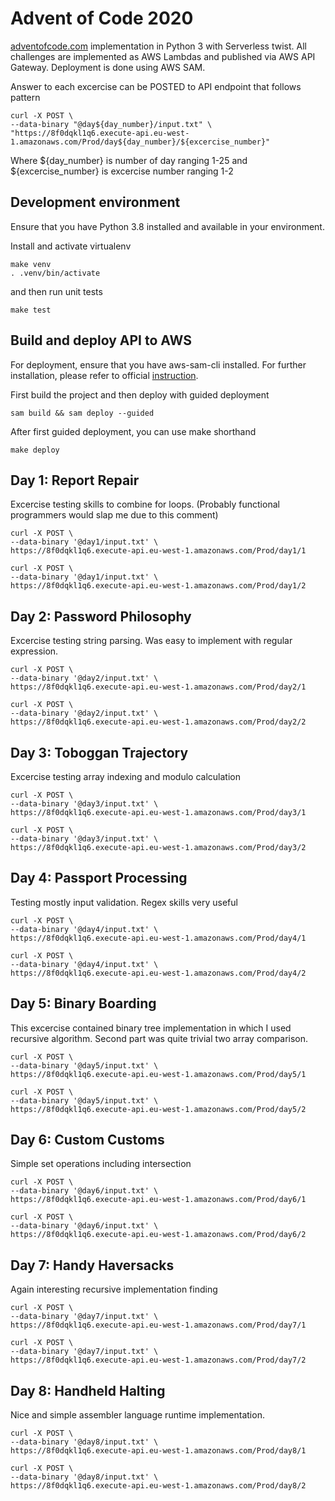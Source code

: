 # Advent of Code 2020

[adventofcode.com](https://adventofcode.com/) implementation in Python 3 with Serverless twist.
All challenges are implemented as AWS Lambdas and published via AWS API Gateway.
Deployment is done using AWS SAM.

Answer to each excercise can be POSTED to API endpoint that follows pattern

```
curl -X POST \
--data-binary "@day${day_number}/input.txt" \
"https://8f0dqkl1q6.execute-api.eu-west-1.amazonaws.com/Prod/day${day_number}/${excercise_number}"

```

Where ${day_number} is number of day ranging 1-25 and ${excercise_number} is excercise number ranging 1-2

## Development environment

Ensure that you have Python 3.8 installed and available in your environment.

Install and activate virtualenv

```
make venv
. .venv/bin/activate
```

and then run unit tests

```
make test
```

## Build and deploy API to AWS

For deployment, ensure that you have aws-sam-cli installed. For further
installation, please refer to official [instruction](https://docs.aws.amazon.com/serverless-application-model/latest/developerguide/serverless-sam-cli-install.html).

First build the project and then deploy with guided deployment

```
sam build && sam deploy --guided
```

After first guided deployment, you can use make shorthand

```
make deploy
```

## Day 1: Report Repair

Excercise testing skills to combine for loops. (Probably functional programmers would slap me due to this comment)

```
curl -X POST \
--data-binary '@day1/input.txt' \
https://8f0dqkl1q6.execute-api.eu-west-1.amazonaws.com/Prod/day1/1

curl -X POST \
--data-binary '@day1/input.txt' \
https://8f0dqkl1q6.execute-api.eu-west-1.amazonaws.com/Prod/day1/2
```

## Day 2: Password Philosophy

Excercise testing string parsing. Was easy to implement with regular expression.

```
curl -X POST \
--data-binary '@day2/input.txt' \
https://8f0dqkl1q6.execute-api.eu-west-1.amazonaws.com/Prod/day2/1

curl -X POST \
--data-binary '@day2/input.txt' \
https://8f0dqkl1q6.execute-api.eu-west-1.amazonaws.com/Prod/day2/2
```

## Day 3: Toboggan Trajectory

Excercise testing array indexing and modulo calculation

```
curl -X POST \
--data-binary '@day3/input.txt' \
https://8f0dqkl1q6.execute-api.eu-west-1.amazonaws.com/Prod/day3/1

curl -X POST \
--data-binary '@day3/input.txt' \
https://8f0dqkl1q6.execute-api.eu-west-1.amazonaws.com/Prod/day3/2
```

## Day 4: Passport Processing

Testing mostly input validation. Regex skills very useful

```
curl -X POST \
--data-binary '@day4/input.txt' \
https://8f0dqkl1q6.execute-api.eu-west-1.amazonaws.com/Prod/day4/1

curl -X POST \
--data-binary '@day4/input.txt' \
https://8f0dqkl1q6.execute-api.eu-west-1.amazonaws.com/Prod/day4/2
```

## Day 5: Binary Boarding

This excercise contained binary tree implementation in which I used recursive algorithm.
Second part was quite trivial two array comparison.

```
curl -X POST \
--data-binary '@day5/input.txt' \
https://8f0dqkl1q6.execute-api.eu-west-1.amazonaws.com/Prod/day5/1

curl -X POST \
--data-binary '@day5/input.txt' \
https://8f0dqkl1q6.execute-api.eu-west-1.amazonaws.com/Prod/day5/2
```

## Day 6: Custom Customs

Simple set operations including intersection

```
curl -X POST \
--data-binary '@day6/input.txt' \
https://8f0dqkl1q6.execute-api.eu-west-1.amazonaws.com/Prod/day6/1

curl -X POST \
--data-binary '@day6/input.txt' \
https://8f0dqkl1q6.execute-api.eu-west-1.amazonaws.com/Prod/day6/2
```

## Day 7: Handy Haversacks

Again interesting recursive implementation finding

```
curl -X POST \
--data-binary '@day7/input.txt' \
https://8f0dqkl1q6.execute-api.eu-west-1.amazonaws.com/Prod/day7/1

curl -X POST \
--data-binary '@day7/input.txt' \
https://8f0dqkl1q6.execute-api.eu-west-1.amazonaws.com/Prod/day7/2
```

## Day 8: Handheld Halting

Nice and simple assembler language runtime implementation.

```
curl -X POST \
--data-binary '@day8/input.txt' \
https://8f0dqkl1q6.execute-api.eu-west-1.amazonaws.com/Prod/day8/1

curl -X POST \
--data-binary '@day8/input.txt' \
https://8f0dqkl1q6.execute-api.eu-west-1.amazonaws.com/Prod/day8/2
```
